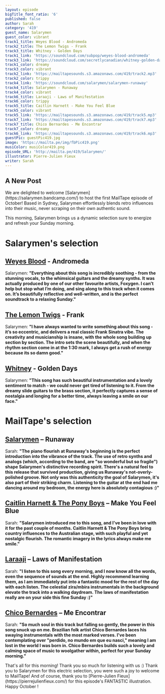 ```yaml
---
layout: episode
bigTitle_font_ratio: '6'
published: false
author: Sarah
category: '419'
guest_name: Salarymen
guest_color: vibrant
track1_title: Weyes Blood - Andromeda
track2_title: The Lemon Twigs - Frank
track3_title: Whitney - Golden Days
track1_link: 'https://soundcloud.com/subpop/weyes-blood-andromeda'
track3_link: 'https://soundcloud.com/secretlycanadian/whitney-golden-days-1'
track1_color: dreamy
track3_color: vibrant
track2_link: 'https://mailtapesounds.s3.amazonaws.com/419/track2.mp3'
track2_color: trippy
track4_link: 'https://soundcloud.com/salarymen/salarymen-runaway'
track4_title: Salarymen - Runaway
track4_color: vibrant
track6_title: Laraaji - Laws of Manifestation
track6_color: trippy
track5_title: Caitlin Harnett - Make You Feel Blue
track5_color: vibrant
track5_link: 'https://mailtapesounds.s3.amazonaws.com/419/track5.mp3'
track7_link: 'https://mailtapesounds.s3.amazonaws.com/419/track7.mp3'
track7_title: Chico Bernardes - Me Encontrar
track7_color: dreamy
track6_link: 'https://mailtapesounds.s3.amazonaws.com/419/track6.mp3'
guestPic: guestPic419.jpg
image: 'https://mailta.pe/img/fbPic419.png'
musiColor: musiColor419.png
episode_URL: 'http://mailta.pe/419/Salarymen/'
illustrator: Pierre-Julien Fieux
writer: Sarah
---
```

## A New Post

<p id="introduction">We are delighted  to welcome [Salarymen](https://salarymen.bandcamp.com/) to host the first MailTape episode of October! Based in Sydney, Salarymen effortlessly blends retro influences into their music, never scraping on their own authentic sound. 
  
This morning, Salarymen brings us a dynamic selection sure to energize and refresh your Sunday morning. 

</p>

# Salarymen's selection

## [Weyes Blood](https://weyesblood.bandcamp.com/) - Andromeda
Salarymen: **"**Everything about this song is incredibly soothing - from the stunning vocals, to the whimsical guitars and the dreamy synths. It was actually produced by one of our other favourite artists, Foxygen. I can’t help but stop what I’m doing, and sing along to this track when it comes on. It’s beautifully reflective and well-written, and is the perfect soundtrack to a relaxing Sunday.**"**

## [The Lemon Twigs](https://thelemontwigs.bandcamp.com/) - Frank
Salarymen: **"**I have always wanted to write something about this song - it’s so eccentric, and delivers a real classic Frank Sinatra vibe. The creativity and musicianship is insane, with the whole song building up section by section. The intro sets the scene beautifully, and when the rhythm section come in at the 1:30 mark, I always get a rush of energy because its so damn good.**"** 

## [Whitney](https://whitneychicago.bandcamp.com/) - Golden Days
Salarymen: **"**This song has such beautiful instrumentation and a lovely sentiment to match - we could never get tired of listening to it. From the dreamy slide guitars to the brass section, it perfectly captures a sense of nostalgia and longing for a better time, always leaving a smile on our face.**"**

# MailTape's selection

## [Salarymen](https://salarymen.bandcamp.com/) – Runaway
Sarah: **"**The piano flourish at Runaway's beginning is the perfect introduction into the vibrance of the track. The use of retro synths and analogs (which, according to the band, are "so wonderful but so fragile") shape Salarymen's distinctive recording spirit. There's a natural feel to this release that survived production, giving us Runaway's not-overly-polished groove. Not only was this authenticity the goal of Salarymen, it's also part of their striking charm. Listening to the guitar at the end had me dancing around my bedroom, the energy here is absolutely contagious :)**"**

## [Caitlin Harnett & The Pony Boys](https://caitlinharnett.bandcamp.com/music) – Make You Feel Blue
Sarah: **"**Salarymen introduced me to this song, and I've been in love with it for the past couple of months. Caitlin Harnett & The Pony Boys bring country influences to the Australian stage, with such playful and yet nostalgic flourish. The romantic imagery in the lyrics always make me smile.**"**

## [Laraaji](https://laraajimusic.bandcamp.com/) – Laws of Manifestation
Sarah: **"**I listen to this song every morning, and I now know all the words, even the sequence of sounds at the end. Highly recommend learning them, as I am immediately put into a fantastic mood for the rest of the day with each listen. The celestial zira/mbira instrumentals in the background elevate the track into a walking daydream. The laws of manifestation really are on your side this fine Sunday :)**"**

## [Chico Bernardes](https://chicobernardes.bandcamp.com/album/chico-bernardes) – Me Encontrar
Sarah: **"**So much soul in this track but falling so gently, the power in this song snuck up on me. Brazilian folk artist Chico Bernardes laces his swaying instrumentals with the most marked verses. I've been contemplating over "perdido, no mundo em que eu nasci," meaning I am lost in the world I was born in. Chico Bernardes builds such a lovely and calming space of music to woolgather within, perfect for your Sunday morning.**"**

<p id="outroduction">That's all for this morning! Thank you so much for listening with us :) Thank you to Salarymen for this electric selection, you were such a joy to welcome to MailTape! And of course, thank you to [Pierre-Julien Fieux](https://pierrejulienfieux.com/) for this episode's FANTASTIC illustration. Happy October !</p>
